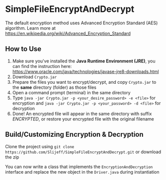 # SimpleFileEncryptAndDecrypt
The default encryption method uses Advanced Encryption Standard (AES) algorithm. Learn more at https://en.wikipedia.org/wiki/Advanced_Encryption_Standard

## How to Use
1. Make sure you've installed the **Java Runtime Environment (JRE)**, you can find the instruction here: https://www.oracle.com/java/technologies/javase-jre8-downloads.html
2. Download `Crypto.jar`
3. Prepare the files you want to encrypt/decrypt, and copy `Crypto.jar` to the **same** directory (folder) as those files
4. Open a command prompt (terminal) in the same directory
5. Type `java -jar Crypto.jar -p <your_desire_password> -e <file>` for encryption and `java -jar Crypto.jar -p <your_password> -d <file>` for decryption
6. Done! An encrypted file will appear in the same directory with suffix *ENCRYPTED*, or restore your encrypted file with the original filename

## Build/Customizing Encryption & Decryption
Clone the project using `git clone https://github.com/Slijeff/SimpleFileEncryptAndDecrypt.git` or download the zip

You can now write a class that implements the `EncryptionAndDecryption` interface and replace the new object in the `Driver.java` during instantiation
